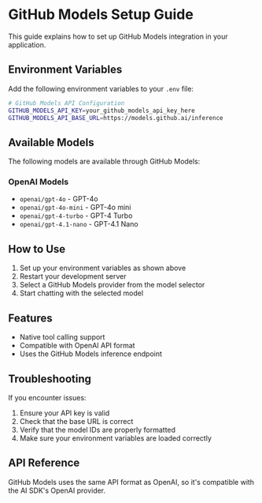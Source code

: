 # GitHub Models Setup Guide

This guide explains how to set up GitHub Models integration in your application.

## Environment Variables

Add the following environment variables to your `.env` file:

```bash
# GitHub Models API Configuration
GITHUB_MODELS_API_KEY=your_github_models_api_key_here
GITHUB_MODELS_API_BASE_URL=https://models.github.ai/inference
```

## Available Models

The following models are available through GitHub Models:

### OpenAI Models
- `openai/gpt-4o` - GPT-4o
- `openai/gpt-4o-mini` - GPT-4o mini
- `openai/gpt-4-turbo` - GPT-4 Turbo
- `openai/gpt-4.1-nano` - GPT-4.1 Nano

## How to Use

1. Set up your environment variables as shown above
2. Restart your development server
3. Select a GitHub Models provider from the model selector
4. Start chatting with the selected model

## Features

- Native tool calling support
- Compatible with OpenAI API format
- Uses the GitHub Models inference endpoint

## Troubleshooting

If you encounter issues:

1. Ensure your API key is valid
2. Check that the base URL is correct
3. Verify that the model IDs are properly formatted
4. Make sure your environment variables are loaded correctly

## API Reference

GitHub Models uses the same API format as OpenAI, so it's compatible with the AI SDK's OpenAI provider. 